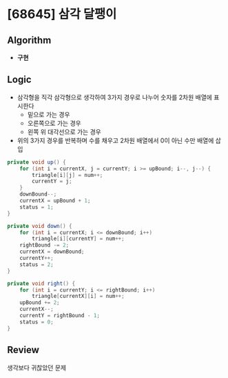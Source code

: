 # [68645] 삼각 달팽이
## Algorithm
- **구현**

## Logic
- 삼각형을 직각 삼각형으로 생각하여 3가지 경우로 나누어 숫자를 2차원 배열에 표시한다
  - 밑으로 가는 경우
  - 오른쪽으로 가는 경우
  - 왼쪽 위 대각선으로 가는 경우
- 위의 3가지 경우를 반복하며 수를 채우고 2차원 배열에서 0이 아닌 수만 배열에 삽입

```java
private void up() {
    for (int i = currentX, j = currentY; i >= upBound; i--, j--) {
        triangle[i][j] = num++;
        currentY = j;
    }
    downBound--;
    currentX = upBound + 1;
    status = 1;
}

private void down() {
    for (int i = currentX; i <= downBound; i++)
        triangle[i][currentY] = num++;
    rightBound -= 2;
    currentX = downBound;
    currentY++;
    status = 2;
}

private void right() {
    for (int i = currentY; i <= rightBound; i++)
        triangle[currentX][i] = num++;
    upBound += 2;
    currentX--;
    currentY = rightBound - 1;
    status = 0;
}
```

## Review
생각보다 귀찮았던 문제